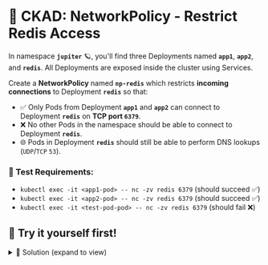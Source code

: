 # 🔐 CKAD: NetworkPolicy - Restrict Redis Access

In namespace **`jupiter`** 🪐, you'll find three Deployments named **`app1`**, **`app2`**, and **`redis`**.
All Deployments are exposed inside the cluster using Services.

Create a **NetworkPolicy** named **`np-redis`** which restricts **incoming connections** to Deployment **`redis`** so that:

* ✅ Only Pods from Deployment **`app1`** and **`app2`** can connect to Deployment **`redis`** on **TCP port `6379`**.
* ❌ No other Pods in the namespace should be able to connect to Deployment **`redis`**.
* 🌐 Pods in Deployment **`redis`** should still be able to perform DNS lookups (`UDP`/`TCP` `53`).

### 🧪 Test Requirements:
* `kubectl exec -it <app1-pod> -- nc -zv redis 6379` (should succeed ✅)
* `kubectl exec -it <app2-pod> -- nc -zv redis 6379` (should succeed ✅)  
* `kubectl exec -it <test-pod-pod> -- nc -zv redis 6379` (should fail ❌)



## 💪 Try it yourself first!

<details><summary> 🎯 Solution (expand to view)</summary>



### 🔍 Step 1: Analyze the existing resources

First, examine the deployments and their labels:
```bash
kubectl -n jupiter get deployments --show-labels
kubectl -n jupiter get pods --show-labels
```

You'll see that each deployment creates pods with labels like `app=app1`, `app=app2`, and `app=redis`.

---

### 📝 Step 2: Create the NetworkPolicy

Create a NetworkPolicy that:
- 🎯 Targets pods with `app=redis` 
- ⬇️ Allows ingress from pods with `app=app1` and `app=app2` on port 6379
- ⬆️ Allows egress for DNS (UDP/TCP port 53)

```bash
cat <<EOF | kubectl apply -f -
apiVersion: networking.k8s.io/v1
kind: NetworkPolicy
metadata:
  name: np-redis
  namespace: jupiter
spec:
  podSelector:
    matchLabels:
      app: redis
  policyTypes:
  - Ingress
  - Egress
  ingress:
  - from:
    - podSelector:
        matchLabels:
          app: app1
    - podSelector:
        matchLabels:
          app: app2
    ports:
    - protocol: TCP
      port: 6379
  egress:
  - ports:
    - protocol: UDP
      port: 53
    - protocol: TCP
      port: 53
EOF
```

---

### 🔍 Step 3: Verify the NetworkPolicy

Check that the NetworkPolicy was created correctly:
```bash
kubectl -n jupiter get networkpolicy
kubectl -n jupiter describe networkpolicy np-redis
```

---

### 🧪 Step 4: Test the connectivity

Get the pod names first:
```bash
kubectl -n jupiter get pods
```

Test that app1 and app2 can connect to redis:
```bash
# Get pod names (replace with actual names)
APP1_POD=$(kubectl -n jupiter get pods -l app=app1 -o jsonpath='{.items[0].metadata.name}')
APP2_POD=$(kubectl -n jupiter get pods -l app=app2 -o jsonpath='{.items[0].metadata.name}')
TEST_POD=$(kubectl -n jupiter get pods -l app=test-pod -o jsonpath='{.items[0].metadata.name}')

# These should succeed ✅
kubectl -n jupiter exec -it $APP1_POD -- nc -zv redis 6379
kubectl -n jupiter exec -it $APP2_POD -- nc -zv redis 6379

# This should fail ❌ (timeout or connection refused)
kubectl -n jupiter exec -it $TEST_POD -- nc -zv redis 6379
```

---

### 🌐 Step 5: Test DNS functionality

Verify that redis pods can still perform DNS lookups:
```bash
REDIS_POD=$(kubectl -n jupiter get pods -l app=redis -o jsonpath='{.items[0].metadata.name}')
kubectl -n jupiter exec -it $REDIS_POD -- nslookup kubernetes.default
```

---

🎉 **Final result:**

* ✅ Only app1 and app2 pods can connect to redis on port 6379
* ❌ test-pod cannot connect to redis  
* 🌐 Redis pods can still perform DNS lookups
* 🔐 The NetworkPolicy `np-redis` successfully restricts incoming connections while maintaining essential functionality

</details>
